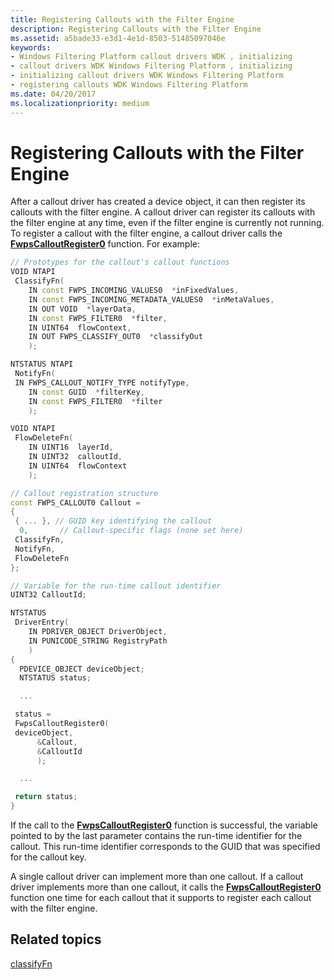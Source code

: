 ```yaml
---
title: Registering Callouts with the Filter Engine
description: Registering Callouts with the Filter Engine
ms.assetid: a5bade33-e3d1-4e1d-8503-51485097046e
keywords:
- Windows Filtering Platform callout drivers WDK , initializing
- callout drivers WDK Windows Filtering Platform , initializing
- initializing callout drivers WDK Windows Filtering Platform
- registering callouts WDK Windows Filtering Platform
ms.date: 04/20/2017
ms.localizationpriority: medium
---
```


# Registering Callouts with the Filter Engine


After a callout driver has created a device object, it can then register its callouts with the filter engine. A callout driver can register its callouts with the filter engine at any time, even if the filter engine is currently not running. To register a callout with the filter engine, a callout driver calls the [**FwpsCalloutRegister0**](https://msdn.microsoft.com/library/windows/hardware/ff551140) function. For example:

```C++
// Prototypes for the callout's callout functions
VOID NTAPI
 ClassifyFn(
    IN const FWPS_INCOMING_VALUES0  *inFixedValues,
    IN const FWPS_INCOMING_METADATA_VALUES0  *inMetaValues,
    IN OUT VOID  *layerData,
    IN const FWPS_FILTER0  *filter,
    IN UINT64  flowContext,
    IN OUT FWPS_CLASSIFY_OUT0  *classifyOut
    );

NTSTATUS NTAPI
 NotifyFn(
 IN FWPS_CALLOUT_NOTIFY_TYPE notifyType,
    IN const GUID  *filterKey,
    IN const FWPS_FILTER0  *filter
    );

VOID NTAPI
 FlowDeleteFn(
    IN UINT16  layerId,
    IN UINT32  calloutId,
    IN UINT64  flowContext
    );

// Callout registration structure
const FWPS_CALLOUT0 Callout =
{
 { ... }, // GUID key identifying the callout
  0,       // Callout-specific flags (none set here)
 ClassifyFn,
 NotifyFn,
 FlowDeleteFn
};

// Variable for the run-time callout identifier
UINT32 CalloutId;

NTSTATUS
 DriverEntry(
    IN PDRIVER_OBJECT DriverObject,
    IN PUNICODE_STRING RegistryPath
    )
{
  PDEVICE_OBJECT deviceObject;
  NTSTATUS status;

  ...

 status =
 FwpsCalloutRegister0(
 deviceObject,
      &Callout,
      &CalloutId
      );

  ...

 return status;
}
```

If the call to the [**FwpsCalloutRegister0**](https://msdn.microsoft.com/library/windows/hardware/ff551140) function is successful, the variable pointed to by the last parameter contains the run-time identifier for the callout. This run-time identifier corresponds to the GUID that was specified for the callout key.

A single callout driver can implement more than one callout. If a callout driver implements more than one callout, it calls the [**FwpsCalloutRegister0**](https://msdn.microsoft.com/library/windows/hardware/ff551140) function one time for each callout that it supports to register each callout with the filter engine.

## Related topics


[classifyFn](https://msdn.microsoft.com/library/windows/hardware/ff544887)

 

 






